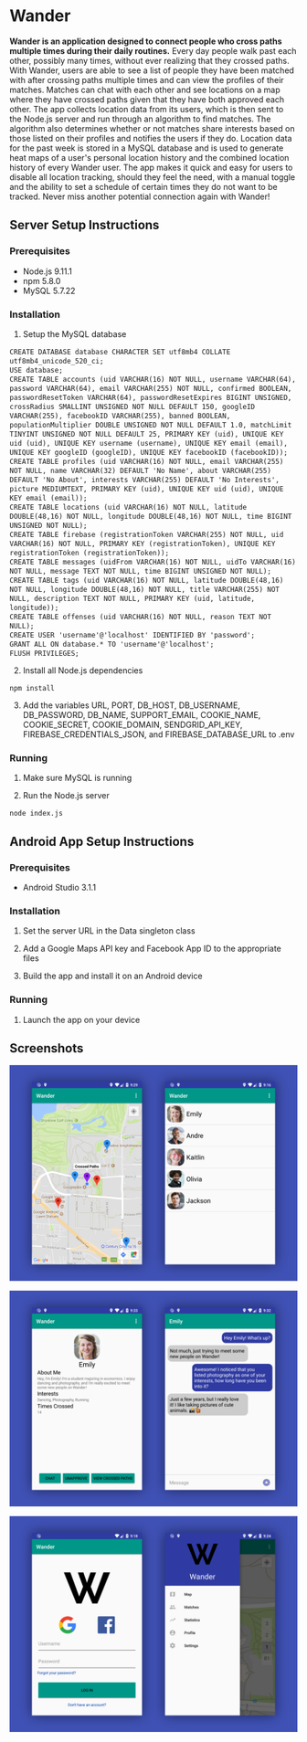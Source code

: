 # Wander

**Wander is an application designed to connect people who cross paths multiple times during their daily routines.** Every day people walk past each other, possibly many times, without ever realizing that they crossed paths. With Wander, users are able to see a list of people they have been matched with after crossing paths multiple times and can view the profiles of their matches. Matches can chat with each other and see locations on a map where they have crossed paths given that they have both approved each other. The app collects location data from its users, which is then sent to the Node.js server and run through an algorithm to find matches. The algorithm also determines whether or not matches share interests based on those listed on their profiles and notifies the users if they do. Location data for the past week is stored in a MySQL database and is used to generate heat maps of a user's personal location history and the combined location history of every Wander user. The app makes it quick and easy for users to disable all location tracking, should they feel the need, with a manual toggle and the ability to set a schedule of certain times they do not want to be tracked. Never miss another potential connection again with Wander!

## Server Setup Instructions

### Prerequisites

* Node.js 9.11.1
* npm 5.8.0
* MySQL 5.7.22

### Installation

1. Setup the MySQL database

```
CREATE DATABASE database CHARACTER SET utf8mb4 COLLATE utf8mb4_unicode_520_ci;
USE database;
CREATE TABLE accounts (uid VARCHAR(16) NOT NULL, username VARCHAR(64), password VARCHAR(64), email VARCHAR(255) NOT NULL, confirmed BOOLEAN, passwordResetToken VARCHAR(64), passwordResetExpires BIGINT UNSIGNED, crossRadius SMALLINT UNSIGNED NOT NULL DEFAULT 150, googleID VARCHAR(255), facebookID VARCHAR(255), banned BOOLEAN, populationMultiplier DOUBLE UNSIGNED NOT NULL DEFAULT 1.0, matchLimit TINYINT UNSIGNED NOT NULL DEFAULT 25, PRIMARY KEY (uid), UNIQUE KEY uid (uid), UNIQUE KEY username (username), UNIQUE KEY email (email), UNIQUE KEY googleID (googleID), UNIQUE KEY facebookID (facebookID));
CREATE TABLE profiles (uid VARCHAR(16) NOT NULL, email VARCHAR(255) NOT NULL, name VARCHAR(32) DEFAULT 'No Name', about VARCHAR(255) DEFAULT 'No About', interests VARCHAR(255) DEFAULT 'No Interests', picture MEDIUMTEXT, PRIMARY KEY (uid), UNIQUE KEY uid (uid), UNIQUE KEY email (email));
CREATE TABLE locations (uid VARCHAR(16) NOT NULL, latitude DOUBLE(48,16) NOT NULL, longitude DOUBLE(48,16) NOT NULL, time BIGINT UNSIGNED NOT NULL);
CREATE TABLE firebase (registrationToken VARCHAR(255) NOT NULL, uid VARCHAR(16) NOT NULL, PRIMARY KEY (registrationToken), UNIQUE KEY registrationToken (registrationToken));
CREATE TABLE messages (uidFrom VARCHAR(16) NOT NULL, uidTo VARCHAR(16) NOT NULL, message TEXT NOT NULL, time BIGINT UNSIGNED NOT NULL);
CREATE TABLE tags (uid VARCHAR(16) NOT NULL, latitude DOUBLE(48,16) NOT NULL, longitude DOUBLE(48,16) NOT NULL, title VARCHAR(255) NOT NULL, description TEXT NOT NULL, PRIMARY KEY (uid, latitude, longitude));
CREATE TABLE offenses (uid VARCHAR(16) NOT NULL, reason TEXT NOT NULL);
CREATE USER 'username'@'localhost' IDENTIFIED BY 'password';
GRANT ALL ON database.* TO 'username'@'localhost';
FLUSH PRIVILEGES;
```

2. Install all Node.js dependencies

```
npm install
```

3. Add the variables URL, PORT, DB_HOST, DB_USERNAME, DB_PASSWORD, DB_NAME, SUPPORT_EMAIL, COOKIE_NAME, COOKIE_SECRET, COOKIE_DOMAIN, SENDGRID_API_KEY, FIREBASE_CREDENTIALS_JSON, and FIREBASE_DATABASE_URL to .env

### Running

1. Make sure MySQL is running

2. Run the Node.js server

```
node index.js
```

## Android App Setup Instructions

### Prerequisites

* Android Studio 3.1.1

### Installation

1. Set the server URL in the Data singleton class

2. Add a Google Maps API key and Facebook App ID to the appropriate files

3. Build the app and install it on an Android device

### Running

1. Launch the app on your device

## Screenshots

![Map/Matches](screenshots/map_matches.png)

![Profile/Chat](screenshots/profile_chat.png)

![Login/Menu](screenshots/login_menu.png)

